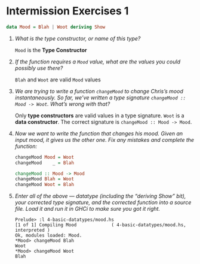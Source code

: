# Intermission Exercises 1

```hs
data Mood = Blah | Woot deriving Show
```

1. _What is the type constructor, or name of this type?_

   `Mood` is the **Type Constructor**

2. _If the function requires a `Mood` value, what are the values you could possibly
   use there?_

   `Blah` and `Woot` are valid `Mood` values

3. _We are trying to write a function `changeMood` to change Chris’s mood
   instantaneously. So far, we’ve written a type signature
   `changeMood :: Mood -> Woot`. What’s wrong with that?_

   Only **type constructors** are valid values in a type signature. `Woot` is a
   **data constructor**. The correct signature is `changeMood :: Mood -> Mood`.

4. _Now we want to write the function that changes his mood. Given an input
   mood, it gives us the other one. Fix any mistakes and complete the function:_

   ```hs
   changeMood Mood = Woot
   changeMood    _ = Blah
   ```
   
   ```hs
   changeMood :: Mood -> Mood
   changeMood Blah = Woot
   changeMood Woot = Blah
   ```

5. _Enter all of the above — datatype (including the “deriving Show” bit), your
   corrected type signature, and the corrected function into a source file. Load
   it and run it in GHCi to make sure you got it right._

   ```
   Prelude> :l 4-basic-datatypes/mood.hs 
   [1 of 1] Compiling Mood             ( 4-basic-datatypes/mood.hs, interpreted )
   Ok, modules loaded: Mood.
   *Mood> changeMood Blah
   Woot
   *Mood> changeMood Woot
   Blah
   ```
